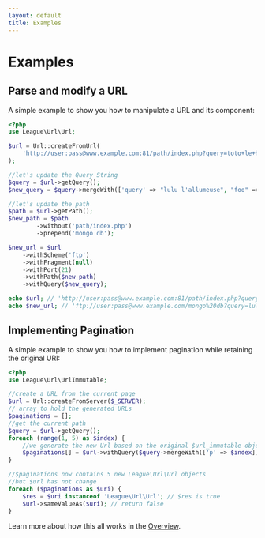 ```yaml
---
layout: default
title: Examples
---
```


# Examples

## Parse and modify a URL

A simple example to show you how to manipulate a URL and its component:

~~~php
<?php
use League\Url\Url;

$url = Url::createFromUrl(
    'http://user:pass@www.example.com:81/path/index.php?query=toto+le+heros#top'
);

//let's update the Query String
$query = $url->getQuery();
$new_query = $query->mergeWith(['query' => "lulu l'allumeuse", "foo" => "bar"]);

//let's update the path
$path = $url->getPath();
$new_path = $path
		->without('path/index.php')
		->prepend('mongo db');

$new_url = $url
	->withScheme('ftp')
	->withFragment(null)
	->withPort(21)
	->withPath($new_path)
	->withQuery($new_query);

echo $url; // 'http://user:pass@www.example.com:81/path/index.php?query=toto%20le%20heros#top'
echo $new_url; // 'ftp://user:pass@www.example.com/mongo%20db?query=lulu%20l%27allumeuse&foo=bar'
~~~

## Implementing Pagination

A simple example to show you how to implement pagination while retaining the original URI:

~~~php
<?php
use League\Url\UrlImmutable;

//create a URL from the current page
$url = Url::createFromServer($_SERVER);
// array to hold the generated URLs
$paginations = [];
//get the current path
$query = $url->getQuery();
foreach (range(1, 5) as $index) {
    //we generate the new Url based on the original $url_immutable object
    $paginations[] = $url->withQuery($query->mergeWith(['p' => $index]));
}

//$paginations now contains 5 new League\Url\Url objects
//but $url has not change
foreach ($paginations as $uri) {
    $res = $uri instanceof 'League\Url\Url'; // $res is true
	$url->sameValueAs($uri); // return false
}
~~~

Learn more about how this all works in the [Overview](/overview).